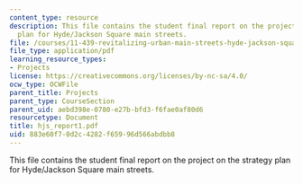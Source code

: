```yaml
---
content_type: resource
description: This file contains the student final report on the project on the strategy
  plan for Hyde/Jackson Square main streets.
file: /courses/11-439-revitalizing-urban-main-streets-hyde-jackson-square-roslindale-square-boston-spring-2005/883e60f70d2c4282f65996d566abdbb8_hjs_report1.pdf
file_type: application/pdf
learning_resource_types:
- Projects
license: https://creativecommons.org/licenses/by-nc-sa/4.0/
ocw_type: OCWFile
parent_title: Projects
parent_type: CourseSection
parent_uid: aebd398e-0780-e27b-bfd3-f6fae0af80d6
resourcetype: Document
title: hjs_report1.pdf
uid: 883e60f7-0d2c-4282-f659-96d566abdbb8
---
```

This file contains the student final report on the project on the strategy plan for Hyde/Jackson Square main streets.